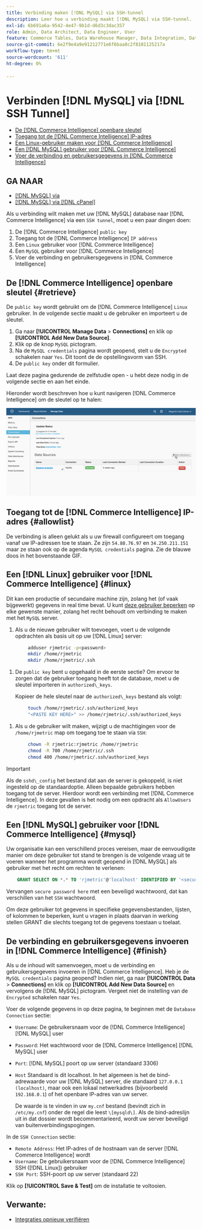 ```yaml
---
title: Verbinding maken [!DNL MySQL] via SSH-tunnel
description: Leer hoe u verbinding maakt [!DNL MySQL] via SSH-tunnel.
exl-id: 6b691a6a-9542-4e47-9b1d-d6d3c3dac357
role: Admin, Data Architect, Data Engineer, User
feature: Commerce Tables, Data Warehouse Manager, Data Integration, Data Import/Export, SQL Report Builder
source-git-commit: 6e2f9e4a9e91212771e6f6baa8c2f8101125217a
workflow-type: tm+mt
source-wordcount: '611'
ht-degree: 0%

---
```


# Verbinden [!DNL MySQL] via [!DNL SSH Tunnel]

* [De [!DNL Commerce Intelligence] openbare sleutel](#retrieve)
* [Toegang tot de [!DNL Commerce Intelligence] IP-adres](#allowlist)
* [Een Linux-gebruiker maken voor [!DNL Commerce Intelligence]](#linux)
* [Een [!DNL MySQL] gebruiker voor [!DNL Commerce Intelligence]](#mysql)
* [Voer de verbinding en gebruikersgegevens in [!DNL Commerce Intelligence]](#finish)

## GA NAAR

* [[!DNL MySQL] via ](../integrations/mysql-via-a-direct-connection.md)
* [[!DNL MySQL] via [!DNL cPanel]](../integrations/mysql-via-cpanel.md)

Als u verbinding wilt maken met uw [!DNL MySQL] database naar [!DNL Commerce Intelligence] via een `SSH tunnel`, moet u een paar dingen doen:

1. De [!DNL Commerce Intelligence] `public key`
1. Toegang tot de [!DNL Commerce Intelligence] `IP address`
1. Een `Linux` gebruiker voor [!DNL Commerce Intelligence]
1. Een `MySQL` gebruiker voor [!DNL Commerce Intelligence]
1. Voer de verbinding en gebruikersgegevens in [!DNL Commerce Intelligence]


## De [!DNL Commerce Intelligence] openbare sleutel {#retrieve}

De `public key` wordt gebruikt om de [!DNL Commerce Intelligence] `Linux` gebruiker. In de volgende sectie maakt u de gebruiker en importeert u de sleutel.

1. Ga naar **[!UICONTROL Manage Data** > **Connections]** en klik op **[!UICONTROL Add New Data Source]**.
1. Klik op de knop `MySQL` pictogram.
1. Na de `MySQL credentials` pagina wordt geopend, stelt u de `Encrypted` schakelen naar `Yes`. Dit toont de de opstellingsvorm van SSH.
1. De `public key` onder dit formulier.

Laat deze pagina gedurende de zelfstudie open - u hebt deze nodig in de volgende sectie en aan het einde.

Hieronder wordt beschreven hoe u kunt navigeren [!DNL Commerce Intelligence] om de sleutel op te halen:

![](../../../assets/MySQL_SSH.gif)<!--{: width="770"}-->

## Toegang tot de [!DNL Commerce Intelligence] IP-adres {#allowlist}

De verbinding is alleen gelukt als u uw firewall configureert om toegang vanaf uw IP-adressen toe te staan. Ze zijn `54.88.76.97` en `34.250.211.151` maar ze staan ook op de agenda `MySQL credentials` pagina. Zie de blauwe doos in het bovenstaande GIF.

## Een [!DNL Linux] gebruiker voor [!DNL Commerce Intelligence] {#linux}

Dit kan een productie of secundaire machine zijn, zolang het (of vaak bijgewerkt) gegevens in real time bevat. U kunt [deze gebruiker beperken](../../../administrator/account-management/restrict-db-access.md) op elke gewenste manier, zolang het recht behoudt om verbinding te maken met het `MySQL` server.

1. Als u de nieuwe gebruiker wilt toevoegen, voert u de volgende opdrachten als basis uit op uw [!DNL Linux] server:

```bash
        adduser rjmetric -p<password>
        mkdir /home/rjmetric
        mkdir /home/rjmetric/.ssh
```

1. De `public key` bent u opgehaald in de eerste sectie? Om ervoor te zorgen dat de gebruiker toegang heeft tot de database, moet u de sleutel importeren in `authorized\_keys`.

   Kopieer de hele sleutel naar de `authorized\_keys` bestand als volgt:

```bash
        touch /home/rjmetric/.ssh/authorized_keys
        "<PASTE KEY HERE>" >> /home/rjmetric/.ssh/authorized_keys
```

1. Als u de gebruiker wilt maken, wijzigt u de machtigingen voor de `/home/rjmetric` map om toegang toe te staan via `SSH`:

```bash
        chown -R rjmetric:rjmetric /home/rjmetric
        chmod -R 700 /home/rjmetric/.ssh
        chmod 400 /home/rjmetric/.ssh/authorized_keys
```

>[!IMPORTANT]
>
>Als de `sshd\_config` het bestand dat aan de server is gekoppeld, is niet ingesteld op de standaardoptie. Alleen bepaalde gebruikers hebben toegang tot de server. Hierdoor wordt een verbinding met [!DNL Commerce Intelligence]. In deze gevallen is het nodig om een opdracht als `AllowUsers` de `rjmetric` toegang tot de server.

## Een [!DNL MySQL] gebruiker voor [!DNL Commerce Intelligence] {#mysql}

Uw organisatie kan een verschillend proces vereisen, maar de eenvoudigste manier om deze gebruiker tot stand te brengen is de volgende vraag uit te voeren wanneer het programma wordt geopend in [!DNL MySQL] als gebruiker met het recht om rechten te verlenen:

```sql
    GRANT SELECT ON *.* TO 'rjmetric'@'localhost' IDENTIFIED BY '<secure password here>';
```

Vervangen `secure password here` met een beveiligd wachtwoord, dat kan verschillen van het `SSH` wachtwoord.

Om deze gebruiker tot gegevens in specifieke gegevensbestanden, lijsten, of kolommen te beperken, kunt u vragen in plaats daarvan in werking stellen GRANT die slechts toegang tot de gegevens toestaan u toelaat.

## De verbinding en gebruikersgegevens invoeren in [!DNL Commerce Intelligence] {#finish}

Als u de inhoud wilt samenvoegen, moet u de verbinding en gebruikersgegevens invoeren in [!DNL Commerce Intelligence]. Heb je de `MySQL credentials` pagina geopend? Indien niet, ga naar **[!UICONTROL Data** > **Connections]** en klik op **[!UICONTROL Add New Data Source]** en vervolgens de [!DNL MySQL] pictogram. Vergeet niet de instelling van de `Encrypted` schakelen naar `Yes`.

Voer de volgende gegevens in op deze pagina, te beginnen met de `Database Connection` sectie:

* `Username`: De gebruikersnaam voor de [!DNL Commerce Intelligence] [!DNL MySQL] user
* `Password`: Het wachtwoord voor de [!DNL Commerce Intelligence] [!DNL MySQL] user
* `Port`: [!DNL MySQL] poort op uw server (standaard 3306)
* `Host` Standaard is dit localhost. In het algemeen is het de bind-adrewaarde voor uw [!DNL MySQL] server, die standaard `127.0.0.1 (localhost)`, maar ook een lokaal netwerkadres (bijvoorbeeld `192.168.0.1`) of het openbare IP-adres van uw server.

  De waarde is te vinden in uw `my.cnf` bestand (bevindt zich in `/etc/my.cnf`) onder de regel die leest `\[mysqld\]`. Als de bind-adreslijn uit in dat dossier wordt becommentarieerd, wordt uw server beveiligd van buitenverbindingspogingen.

In de `SSH Connection` sectie:

* `Remote Address`: Het IP-adres of de hostnaam van de server [!DNL Commerce Intelligence] wordt
* `Username`: De gebruikersnaam voor de [!DNL Commerce Intelligence] SSH ([!DNL Linux]) gebruiker
* `SSH Port`: SSH-poort op uw server (standaard 22)

Klik op **[!UICONTROL Save & Test]** om de installatie te voltooien.

## Verwante:

* [Integraties opnieuw verifiëren](https://experienceleague.adobe.com/docs/commerce-knowledge-base/kb/how-to/mbi-reauthenticating-integrations.html)
